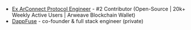 - <a href='https://github.com/arconnectio/ArConnect/graphs/contributors'>Ex ArConnect Protocol Engineer</a> - #2 Contributor (Open-Source | 20k+ Weekly Active Users | Arweave Blockchain Wallet) 
- <a href='https://www.dappfuse.com'>DappFuse</a> - co-founder & full stack engineer (private)
